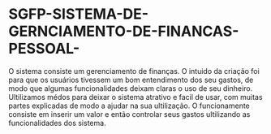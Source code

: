# SGFP-SISTEMA-DE-GERNCIAMENTO-DE-FINANCAS-PESSOAL-
O sistema consiste um gerenciamento de finanças. O intuido da criação foi para que os usuários tivessem um bom entendimento dos seu gastos, de modo que algumas funcionalidades deixam claras o uso de seu dinheiro. Ultilizamos médos para deixar o sistema atrativo e facil de usar, com muitas partes explicadas de modo a ajudar na sua ultilização. O funcionamente consiste em inserir um valor e então controlar seus gastos ultilizando as funcionalidades dos sistema.
